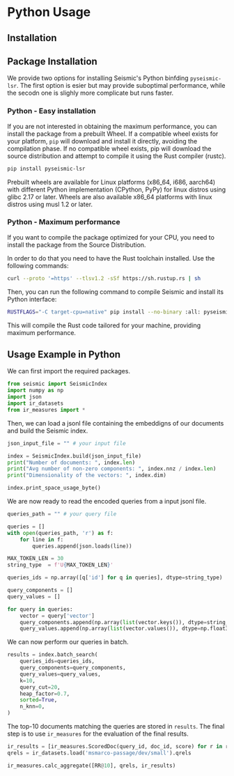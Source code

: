 # Python Usage

##  Installation

## Package Installation
We provide two options for installing Seismic's Python binfding `pyseismic-lsr`. 
The first option is esier but may provide suboptimal performance, while the secodn one is slighly more complicate but runs faster.

### Python - Easy installation
If you are not interested in obtaining the maximum performance, you can install the package from a prebuilt Wheel.
If a compatible wheel exists for your platform, `pip` will download and install it directly, avoiding the compilation phase.
If no compatible wheel exists, pip will download the source distribution and attempt to compile it using the Rust compiler (rustc).
```bash
pip install pyseismic-lsr
```

Prebuilt wheels are available for Linux platforms (x86_64, i686, aarch64) with different Python implementation (CPython, PyPy) for linux distros using glibc 2.17 or later.
Wheels are also available x86_64 platforms with linux distros using musl 1.2 or later.

### Python - Maximum performance
If you want to compile the package optimized for your CPU, you need to install the package from the Source Distribution.

In order to do that you need to have the Rust toolchain installed. Use the following commands:

```bash
curl --proto '=https' --tlsv1.2 -sSf https://sh.rustup.rs | sh
```

Then, you can run the following command to compile Seismic and install its Python interface:

```bash
RUSTFLAGS="-C target-cpu=native" pip install --no-binary :all: pyseismic-lsr
```

This will compile the Rust code tailored for your machine, providing maximum performance.

## Usage Example in Python

We can first import the required packages. 

```python
from seismic import SeismicIndex
import numpy as np
import json
import ir_datasets
from ir_measures import *
```

Then, we can load a jsonl file containing the embeddigns of our documents and build the Seismic index.

```python
json_input_file = "" # your input file

index = SeismicIndex.build(json_input_file)
print("Number of documents: ", index.len)
print("Avg number of non-zero components: ", index.nnz / index.len)
print("Dimensionality of the vectors: ", index.dim)

index.print_space_usage_byte()
```

We are now ready to read the encoded queries from a input jsonl file.

```python
queries_path = "" # your query file

queries = []
with open(queries_path, 'r') as f:
    for line in f:
        queries.append(json.loads(line))

MAX_TOKEN_LEN = 30
string_type  = f'U{MAX_TOKEN_LEN}'

queries_ids = np.array([q['id'] for q in queries], dtype=string_type)

query_components = []
query_values = []

for query in queries:
    vector = query['vector']
    query_components.append(np.array(list(vector.keys()), dtype=string_type))
    query_values.append(np.array(list(vector.values()), dtype=np.float32))
```

We can now perform our queries in batch.

```python
results = index.batch_search(
    queries_ids=queries_ids,
    query_components=query_components,
    query_values=query_values,
    k=10,
    query_cut=20,
    heap_factor=0.7,
    sorted=True,
    n_knn=0,
)
```

The top-10 documents matching the queries are stored in `results`.
The final step is to use `ir_measures` for the evaluation of the final results.

```python
ir_results = [ir_measures.ScoredDoc(query_id, doc_id, score) for r in results for (query_id, score, doc_id) in r]
qrels = ir_datasets.load('msmarco-passage/dev/small').qrels

ir_measures.calc_aggregate([RR@10], qrels, ir_results)
```
